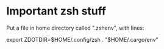 # Important zsh stuff


Put a file in home directory called ".zshenv", with lines:

export ZDOTDIR=$HOME/.config/zsh
. "$HOME/.cargo/env"
